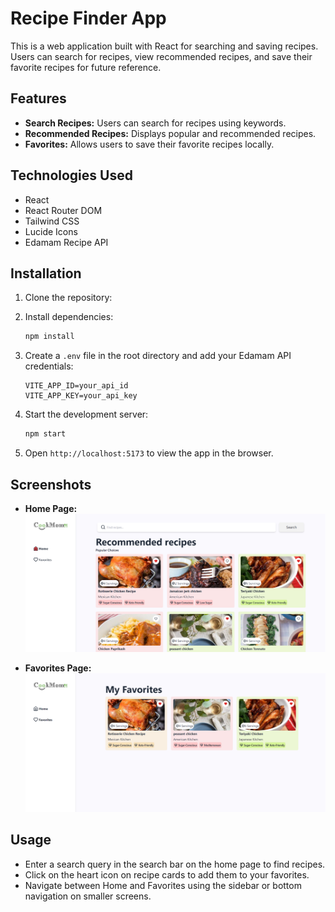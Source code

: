 # Recipe Finder App

This is a web application built with React for searching and saving recipes. Users can search for recipes, view recommended recipes, and save their favorite recipes for future reference.

## Features

- **Search Recipes:** Users can search for recipes using keywords.
- **Recommended Recipes:** Displays popular and recommended recipes.
- **Favorites:** Allows users to save their favorite recipes locally.

## Technologies Used

- React
- React Router DOM
- Tailwind CSS
- Lucide Icons
- Edamam Recipe API

## Installation

1. Clone the repository:

2. Install dependencies:
   ```bash
   npm install
   ```

3. Create a `.env` file in the root directory and add your Edamam API credentials:
   ```dotenv
   VITE_APP_ID=your_api_id
   VITE_APP_KEY=your_api_key
   ```

4. Start the development server:
   ```bash
   npm start
   ```

5. Open `http://localhost:5173` to view the app in the browser.

## Screenshots

- **Home Page:**
  ![Home Page](screenshot/home.png)

- **Favorites Page:**
  ![Favorites Page](screenshot/favorites.png)

## Usage

- Enter a search query in the search bar on the home page to find recipes.
- Click on the heart icon on recipe cards to add them to your favorites.
- Navigate between Home and Favorites using the sidebar or bottom navigation on smaller screens.

